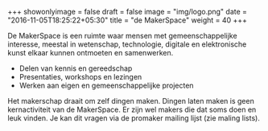 +++
showonlyimage = false 
draft = false
image = "img/logo.png"
date = "2016-11-05T18:25:22+05:30"
title = "de MakerSpace"
weight = 40
+++

De MakerSpace is een ruimte waar mensen met gemeenschappelijke interesse, meestal in wetenschap, technologie, digitale en elektronische kunst elkaar kunnen ontmoeten en samenwerken. 

<!--more-->

* Delen van kennis en gereedschap
* Presentaties, workshops en lezingen
* Werken aan eigen en gemeenschappelijke projecten

Het makerschap draait om zelf dingen maken. Dingen laten maken is geen kernactiviteit van de MakerSpace. Er zijn wel makers die dat soms doen en leuk vinden. Je kan dit vragen via de promaker mailing lijst (zie maling lists).
